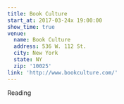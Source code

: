 ```yaml
---
title: Book Culture
start_at: 2017-03-24x 19:00:00
show_time: true
venue:
  name: Book Culture
  address: 536 W. 112 St.
  city: New York
  state: NY
  zip: '10025'
link: 'http://www.bookculture.com/'
---
```



Reading